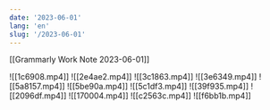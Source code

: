 ```yaml
---
date: '2023-06-01'
lang: 'en'
slug: '/2023-06-01'
---
```


[[Grammarly Work Note 2023-06-01]]

![[1c6908.mp4]]
![[2e4ae2.mp4]]
![[3c1863.mp4]]
![[3e6349.mp4]]
![[5a8157.mp4]]
![[5be90a.mp4]]
![[5c1df3.mp4]]
![[39f935.mp4]]
![[2096df.mp4]]
![[170004.mp4]]
![[c2563c.mp4]]
![[f6bb1b.mp4]]
